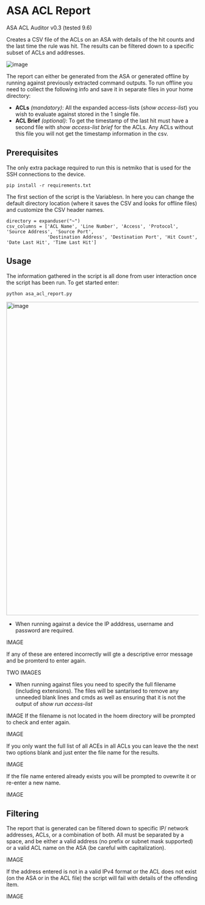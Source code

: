 # ASA ACL Report

ASA ACL Auditor v0.3 (tested 9.6)

Creates a CSV file of the ACLs on an ASA with details of the hit counts and the last time the rule was hit. The results can be filtered down to a specific subset of ACLs and addresses.

![image](https://user-images.githubusercontent.com/33333983/69008082-36c93600-093e-11ea-9fcf-7d795248108f.png)

The report can either be generated from the ASA or generated offline by running against previously extracted command outputs. To run offline you need to collect the following info and save it in separate files in your home directory:

- **ACLs** *(mandatory)*: All the expanded access-lists (*show access-list*) you wish to evaluate against stored in the 1 single file.
- **ACL Brief** *(optional)*: To get the timestamp of the last hit must have a second file with *show access-list <name> brief* for the ACLs. Any ACLs without this file you will not get the timestamp information in the csv.

## Prerequisites

The only extra package required to run this is netmiko that is used for the SSH connections to the device.
```
pip install -r requirements.txt
```

The first section of the script is the Variablesn. In here you can change the default directory location (where it saves the CSV and looks for offline files) and customize the CSV header names.
```
directory = expanduser("~")
csv_columns = ['ACL Name', 'Line Number', 'Access', 'Protocol', 'Source Address', 'Source Port',
               'Destination Address', 'Destination Port', 'Hit Count', 'Date Last Hit', 'Time Last Hit']
```

## Usage

The information gathered in the script is all done from user interaction once the script has been run. To get started enter:
```
python asa_acl_report.py
```

<img width="819" alt="image" src="https://user-images.githubusercontent.com/33333983/69007995-52800c80-093d-11ea-970a-191c5f8b194b.png">

- When running against a device the IP adddress, username and password are required.

IMAGE

If any of these are entered incorrectly will gte a descriptive error message and be promterd to enter again.

TWO IMAGES

- When running against files you need to specify the full filename (including extensions). The files will be santarised to remove any unneeded blank lines and cmds as well as ensuring that it is not the output of *show run access-list*

IMAGE
If the filename is not located in the hoem directory will be prompted to check and enter again.

IMAGE

If you only want the full list of all ACEs in all ACLs you can leave the the next two options blank and just enter the file name for the results.

IMAGE

If the file name entered already exists you will be prompted to ovewrite it or re-enter a new name.

IMAGE

## Filtering

The report that is generated can be filtered down to specific IP/ network addresses, ACLs, or a combination of both. All must be separated by a space, and be either a valid address (no prefix or subnet mask supported) or a valid ACL name on the ASA (be careful with capitalization).

IMAGE

If the address entered is not in a valid IPv4 format or the ACL does not exist (on the ASA or in the ACL file) the script will fail with details of the offending item.

IMAGE
